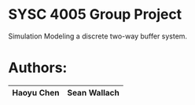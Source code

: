 # SYSC 4005 Group Project
Simulation Modeling a discrete two-way buffer system.



# Authors: 

  | Haoyu Chen | Sean Wallach |
  | ---------- | ------------ |

